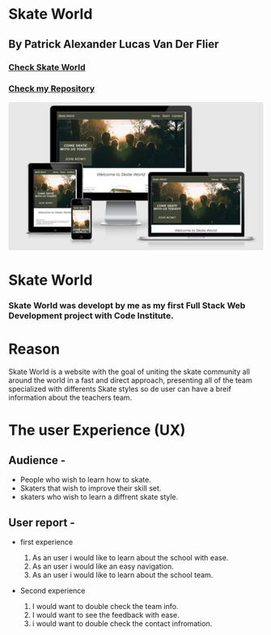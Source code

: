# Skate World

## By Patrick Alexander Lucas Van Der Flier

### [Check Skate World](https://vanderpatrick.github.io/Skate-World/index.html)
### [Check my Repository](https://github.com/vanderpatrick/Skate-World)

![Example of the application on multiple devices.](/assets/images/responsive.png)

# Skate World

### Skate World was developt by me as my first Full Stack Web Development project with Code Institute.

# Reason
Skate World is a website with the goal of uniting the skate community all around the world in a fast and direct approach, presenting all of the team specialized with differents Skate styles so de user can have a breif information about the teachers team.

# The user Experience (UX)

##  Audience - 

- People who wish to learn how to skate.
- Skaters that wish to improve their skill set.
- skaters who wish to learn a diffrent skate style.

## User report - 

- first experience
    1. As an user i would like to learn about the school with ease.
    2. As an user i would like an easy navigation.
    3. As an user i would like to learn about the school team.

- Second experience
    1. I would want to double check the team info.
    2. I would want to see the feedback with ease.
    3. i would want to double check the contact infromation.








